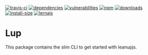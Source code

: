 [![travis-ci][travis-ci]][travis-ci-url]
[![dependencies][dependencies]][dependencies-url]
[![vulnerabilities][vulnerabilities]][vulnerabilities-url]
[![npm][npm]][npm-url]
[![downloads][downloads]][downloads-url]
[![install-size][install-size]][install-size-url]
[![lernajs][lernajs]][lernajs-url]

[npm]: https://img.shields.io/npm/v/lup
[npm-url]: https://www.npmjs.com/package/lup
[dependencies]: https://img.shields.io/david/modevel/leanup?path=lup
[dependencies-url]: https://david-dm.org/modevel/leanup?path=lup
[vulnerabilities]: https://img.shields.io/snyk/vulnerabilities/npm/lup
[vulnerabilities-url]: https://snyk.io/test/npm/lup
[downloads]: https://img.shields.io/npm/dm/lup
[downloads-url]: https://npmcharts.com/compare/lup?minimal=true
[travis-ci]: https://travis-ci.com/modevel/leanup.svg?branch=master
[travis-ci-url]: https://travis-ci.com/modevel/leanup
[install-size]: https://packagephobia.now.sh/badge?p=lup@next
[install-size-url]: https://packagephobia.now.sh/result?p=lup@next
[lernajs]: https://img.shields.io/badge/managed%20with-lerna-blueviolet
[lernajs-url]: https://lerna.js.org

# Lup

This package contains the slim CLI to get started with leanupjs.
